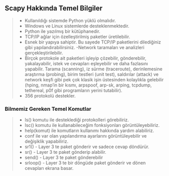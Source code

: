 Scapy Hakkında Temel Bilgiler
-------------
> - Kullanıldığı sistemde Python yüklü olmalıdır.
> - Windows ve Linux sistemlerde desteklenmektedir.
> - Python ile yazılmış bir kütüphanedir.
> - TCP/IP ağlar için özelleştirilmiş paketler üretilebilir.
> - Esnek bir yapıya sahiptir. Bu sayede TCP/IP paketlerini dilediğiniz gibi
yapılandırabilirsiniz.
> -Network taramaları ve analizleri gerçekleştirilebilir.
> - Birçok protokole ait paketleri işleyip çözebilir, gönderebilir, yakalayabilir, istek ve
cevapları eşleyebilir ve daha fazlasını yapabilir. Tarama (scanning), iz sürme
(traceroute), derinlemesine araştırma (probing), birim testleri (unit test), saldırılar
(attack) ve network keşfi gibi pek çok klasik işin üstesinden kolaylıkla gelebilir
(hping, nmap’in bir kısmı, arpspoof, arp-sk, arping, tcpdump, tethereal, p0f gibi
programların yerini tutabilir).
> - 356 protokolü destekler.

### Bilmemiz Gereken Temel Komutlar

> - ls() komutu ile desteklediği protokolleri görebiliriz.
> - lsc() komutu ile kullanabileceğim fonksiyonları görüntüleyebiliriz.
> - help(komut) ile komutların kullanımı hakkında yardım alabiliriz.
> - conf ile var olan yapılandırma ayarlarını görüntüleyebilir ve değişiklik yapabiliriz.
> - sr1() - Layer 3 te paket gönderir ve sadece cevap döndürür.
> - sr() - Layer 3 te paket gönderip alabilir.
> - send() - Layer 3 te paket gönderebilir
> - srloop() - Layer 3 te bir döngüde paket gönderir ve dönen cevapları ekrana basar.
